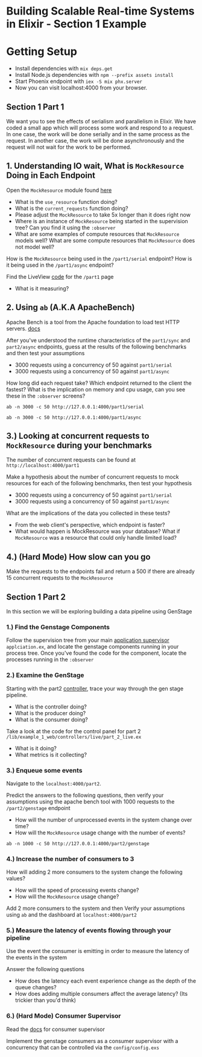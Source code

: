 # Building Scalable Real-time Systems in Elixir - Section 1 Example

# Getting Setup
  * Install dependencies with `mix deps.get`
  * Install Node.js dependencies with `npm --prefix assets install`
  * Start Phoenix endpoint with `iex -S mix phx.server`
  * Now you can visit localhost:4000 from your browser.

## Section 1 Part 1

We want you to see the effects of serialism and parallelism in Elixir. We have coded a small app which will process
some work and respond to a request. In one case, the work will be done serially and in the same process as the request.
In another case, the work will be done asynchronously and the request will not wait for the work to be performed.

## 1. Understanding IO wait, What is `MockResource` Doing in Each Endpoint

Open the `MockResource` module found [here](/lib/example1/mock_resource)
  * What is the `use_resource` function doing?
  * What is the `current_requests` function doing?
  * Please adjust the `MockResource` to take 5x longer than it does right now
  * Where is an instance of `MockResource` being started in the supervision tree? Can you find it using the `:observer`
  * What are some examples of compute resources that `MockResource` models well? What are some compute resources that `MockResource` does not model well?

How is the `MockResource` being used in the `/part1/serial` endpoint? How is it being used in the `/part1/async` endpoint?

Find the LiveView [code](/lib/example_1_web/controllers/live/part_1_live.ex) for the `/part1` page
  * What is it measuring?

## 2. Using `ab` (A.K.A ApacheBench)

Apache Bench is a tool from the Apache foundation to load test HTTP servers. [docs](https://httpd.apache.org/docs/2.4/programs/ab.html)

After you've understood the runtime characteristics of the `part1/sync` and `part2/async` endpoints, guess at the results of the following benchmarks and then test your assumptions
  * 3000 requests using a concurrency of 50 against `part1/serial`
  * 3000 requests using a concurrency of 50 against `part1/async`

How long did each request take? Which endpoint returned to the client the fastest? What is the implication on memory and cpu usage, can you see these in the `:observer` screens?

```
ab -n 3000 -c 50 http://127.0.0.1:4000/part1/serial
```

```
ab -n 3000 -c 50 http://127.0.0.1:4000/part1/async
```

## 3.) Looking at concurrent requests to `MockResource` during your benchmarks

The number of concurrent requests can be found at `http://localhost:4000/part1`

Make a hypothesis about the number of concurrent requests to mock resources for each of the following benchmarks, then test your hypothesis
  * 3000 requests using a concurrency of 50 against `part1/serial`
  * 3000 requests using a concurrency of 50 against `part1/async`

What are the implications of the data you collected in these tests?
  * From the web client's perspective, which endpoint is faster?
  * What would happen is MockResource was your database? What if `MockResource` was a resource that could only handle limited load?

## 4.) (Hard Mode) How slow can you go

Make the requests to the endpoints fail and return a 500 if there are already 15 concurrent requests to the `MockResource`

## Section 1 Part 2

In this section we will be exploring building a data pipeline using GenStage

### 1.) Find the Genstage Components

Follow the supervision tree from your main [application supervisor](/lib/example_1/application.ex) `applciation.ex`, and locate the genstage components running in your process tree. Once you've found the code for the component, locate the processes running in the `:observer`

### 2.) Examine the GenStage

Starting with the part2 [controller](/lib/example_1_web/controllers/part_2_controller.ex), trace your way through the gen stage pipeline.
  * What is the controller doing?
  * What is the producer doing?
  * What is the consumer doing?

Take a look at the code for the control panel for part 2 `/lib/example_1_web/controllers/live/part_2_live.ex`
  * What is it doing?
  * What metrics is it collecting?

### 3.) Enqueue some events

Navigate to the `localhost:4000/part2`.

Predict the answers to the following questions, then verify your assumptions using the apache bench tool with 1000 requests to the `/part2/genstage` endpoint
  * How will the number of unprocessed events in the system change over time?
  * How will the `MockResource` usage change with the number of events?

```
ab -n 1000 -c 50 http://127.0.0.1:4000/part2/genstage
```

### 4.) Increase the number of consumers to 3

How will adding 2 more consumers to the system change the following values?
  * How will the speed of processing events change?
  * How will the `MockResource` usage change?

Add 2 more consumers to the system and then Verify your assumptions using `ab` and the dashboard at `localhost:4000/part2`

### 5.) Measure the latency of events flowing through your pipeline

Use the event the consumer is emitting in order to measure the latency of the events in the system

Answer the following questions
  * How does the latency each event experience change as the depth of the queue changes?
  * How does adding multiple consumers affect the average latency? (Its trickier than you'd think)

### 6.) (Hard Mode) Consumer Supervisor

Read the [docs](https://hexdocs.pm/gen_stage/ConsumerSupervisor.html) for consumer supervisor

Implement the genstage consumers as a consumer supervisor with a concurrency that can be controlled via the `config/config.exs`

